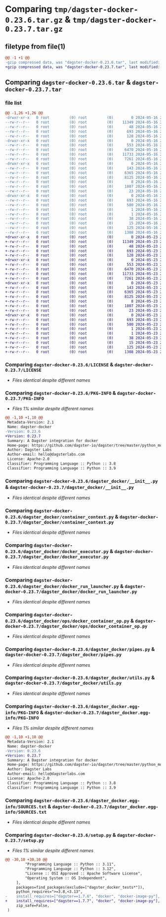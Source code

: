 # Comparing `tmp/dagster-docker-0.23.6.tar.gz` & `tmp/dagster-docker-0.23.7.tar.gz`

## filetype from file(1)

```diff
@@ -1 +1 @@
-gzip compressed data, was "dagster-docker-0.23.6.tar", last modified: Thu May 16 20:12:32 2024, max compression
+gzip compressed data, was "dagster-docker-0.23.7.tar", last modified: Thu May 23 20:29:03 2024, max compression
```

## Comparing `dagster-docker-0.23.6.tar` & `dagster-docker-0.23.7.tar`

### file list

```diff
@@ -1,26 +1,26 @@
-drwxr-xr-x   0 root         (0) root         (0)        0 2024-05-16 20:12:32.723892 dagster-docker-0.23.6/
--rw-r--r--   0 root         (0) root         (0)    11349 2024-05-16 20:06:23.000000 dagster-docker-0.23.6/LICENSE
--rw-r--r--   0 root         (0) root         (0)       48 2024-05-16 20:06:23.000000 dagster-docker-0.23.6/MANIFEST.in
--rw-r--r--   0 root         (0) root         (0)      693 2024-05-16 20:12:32.723892 dagster-docker-0.23.6/PKG-INFO
--rw-r--r--   0 root         (0) root         (0)      128 2024-05-16 20:06:23.000000 dagster-docker-0.23.6/README.md
-drwxr-xr-x   0 root         (0) root         (0)        0 2024-05-16 20:12:32.719892 dagster-docker-0.23.6/dagster_docker/
--rw-r--r--   0 root         (0) root         (0)      553 2024-05-16 20:06:23.000000 dagster-docker-0.23.6/dagster_docker/__init__.py
--rw-r--r--   0 root         (0) root         (0)     6470 2024-05-16 20:06:23.000000 dagster-docker-0.23.6/dagster_docker/container_context.py
--rw-r--r--   0 root         (0) root         (0)    11733 2024-05-16 20:06:23.000000 dagster-docker-0.23.6/dagster_docker/docker_executor.py
--rw-r--r--   0 root         (0) root         (0)     7261 2024-05-16 20:06:23.000000 dagster-docker-0.23.6/dagster_docker/docker_run_launcher.py
-drwxr-xr-x   0 root         (0) root         (0)        0 2024-05-16 20:12:32.723892 dagster-docker-0.23.6/dagster_docker/ops/
--rw-r--r--   0 root         (0) root         (0)      143 2024-05-16 20:06:23.000000 dagster-docker-0.23.6/dagster_docker/ops/__init__.py
--rw-r--r--   0 root         (0) root         (0)     6365 2024-05-16 20:06:23.000000 dagster-docker-0.23.6/dagster_docker/ops/docker_container_op.py
--rw-r--r--   0 root         (0) root         (0)     8125 2024-05-16 20:06:23.000000 dagster-docker-0.23.6/dagster_docker/pipes.py
--rw-r--r--   0 root         (0) root         (0)        8 2024-05-16 20:06:23.000000 dagster-docker-0.23.6/dagster_docker/py.typed
--rw-r--r--   0 root         (0) root         (0)     1807 2024-05-16 20:06:23.000000 dagster-docker-0.23.6/dagster_docker/utils.py
--rw-r--r--   0 root         (0) root         (0)       23 2024-05-16 20:06:23.000000 dagster-docker-0.23.6/dagster_docker/version.py
-drwxr-xr-x   0 root         (0) root         (0)        0 2024-05-16 20:12:32.723892 dagster-docker-0.23.6/dagster_docker.egg-info/
--rw-r--r--   0 root         (0) root         (0)      693 2024-05-16 20:12:32.000000 dagster-docker-0.23.6/dagster_docker.egg-info/PKG-INFO
--rw-r--r--   0 root         (0) root         (0)      580 2024-05-16 20:12:32.000000 dagster-docker-0.23.6/dagster_docker.egg-info/SOURCES.txt
--rw-r--r--   0 root         (0) root         (0)        1 2024-05-16 20:12:32.000000 dagster-docker-0.23.6/dagster_docker.egg-info/dependency_links.txt
--rw-r--r--   0 root         (0) root         (0)        1 2024-05-16 20:12:32.000000 dagster-docker-0.23.6/dagster_docker.egg-info/not-zip-safe
--rw-r--r--   0 root         (0) root         (0)       38 2024-05-16 20:12:32.000000 dagster-docker-0.23.6/dagster_docker.egg-info/requires.txt
--rw-r--r--   0 root         (0) root         (0)       15 2024-05-16 20:12:32.000000 dagster-docker-0.23.6/dagster_docker.egg-info/top_level.txt
--rw-r--r--   0 root         (0) root         (0)      125 2024-05-16 20:12:32.723892 dagster-docker-0.23.6/setup.cfg
--rw-r--r--   0 root         (0) root         (0)     1308 2024-05-16 20:06:23.000000 dagster-docker-0.23.6/setup.py
+drwxr-xr-x   0 root         (0) root         (0)        0 2024-05-23 20:29:03.374038 dagster-docker-0.23.7/
+-rw-r--r--   0 root         (0) root         (0)    11349 2024-05-23 20:22:18.000000 dagster-docker-0.23.7/LICENSE
+-rw-r--r--   0 root         (0) root         (0)       48 2024-05-23 20:22:18.000000 dagster-docker-0.23.7/MANIFEST.in
+-rw-r--r--   0 root         (0) root         (0)      693 2024-05-23 20:29:03.374038 dagster-docker-0.23.7/PKG-INFO
+-rw-r--r--   0 root         (0) root         (0)      128 2024-05-23 20:22:18.000000 dagster-docker-0.23.7/README.md
+drwxr-xr-x   0 root         (0) root         (0)        0 2024-05-23 20:29:03.370038 dagster-docker-0.23.7/dagster_docker/
+-rw-r--r--   0 root         (0) root         (0)      553 2024-05-23 20:22:18.000000 dagster-docker-0.23.7/dagster_docker/__init__.py
+-rw-r--r--   0 root         (0) root         (0)     6470 2024-05-23 20:22:18.000000 dagster-docker-0.23.7/dagster_docker/container_context.py
+-rw-r--r--   0 root         (0) root         (0)    11733 2024-05-23 20:22:18.000000 dagster-docker-0.23.7/dagster_docker/docker_executor.py
+-rw-r--r--   0 root         (0) root         (0)     7261 2024-05-23 20:22:18.000000 dagster-docker-0.23.7/dagster_docker/docker_run_launcher.py
+drwxr-xr-x   0 root         (0) root         (0)        0 2024-05-23 20:29:03.374038 dagster-docker-0.23.7/dagster_docker/ops/
+-rw-r--r--   0 root         (0) root         (0)      143 2024-05-23 20:22:18.000000 dagster-docker-0.23.7/dagster_docker/ops/__init__.py
+-rw-r--r--   0 root         (0) root         (0)     6365 2024-05-23 20:22:18.000000 dagster-docker-0.23.7/dagster_docker/ops/docker_container_op.py
+-rw-r--r--   0 root         (0) root         (0)     8125 2024-05-23 20:22:18.000000 dagster-docker-0.23.7/dagster_docker/pipes.py
+-rw-r--r--   0 root         (0) root         (0)        8 2024-05-23 20:22:18.000000 dagster-docker-0.23.7/dagster_docker/py.typed
+-rw-r--r--   0 root         (0) root         (0)     1807 2024-05-23 20:22:18.000000 dagster-docker-0.23.7/dagster_docker/utils.py
+-rw-r--r--   0 root         (0) root         (0)       23 2024-05-23 20:22:18.000000 dagster-docker-0.23.7/dagster_docker/version.py
+drwxr-xr-x   0 root         (0) root         (0)        0 2024-05-23 20:29:03.374038 dagster-docker-0.23.7/dagster_docker.egg-info/
+-rw-r--r--   0 root         (0) root         (0)      693 2024-05-23 20:29:03.000000 dagster-docker-0.23.7/dagster_docker.egg-info/PKG-INFO
+-rw-r--r--   0 root         (0) root         (0)      580 2024-05-23 20:29:03.000000 dagster-docker-0.23.7/dagster_docker.egg-info/SOURCES.txt
+-rw-r--r--   0 root         (0) root         (0)        1 2024-05-23 20:29:03.000000 dagster-docker-0.23.7/dagster_docker.egg-info/dependency_links.txt
+-rw-r--r--   0 root         (0) root         (0)        1 2024-05-23 20:29:03.000000 dagster-docker-0.23.7/dagster_docker.egg-info/not-zip-safe
+-rw-r--r--   0 root         (0) root         (0)       38 2024-05-23 20:29:03.000000 dagster-docker-0.23.7/dagster_docker.egg-info/requires.txt
+-rw-r--r--   0 root         (0) root         (0)       15 2024-05-23 20:29:03.000000 dagster-docker-0.23.7/dagster_docker.egg-info/top_level.txt
+-rw-r--r--   0 root         (0) root         (0)      125 2024-05-23 20:29:03.378038 dagster-docker-0.23.7/setup.cfg
+-rw-r--r--   0 root         (0) root         (0)     1308 2024-05-23 20:22:18.000000 dagster-docker-0.23.7/setup.py
```

### Comparing `dagster-docker-0.23.6/LICENSE` & `dagster-docker-0.23.7/LICENSE`

 * *Files identical despite different names*

### Comparing `dagster-docker-0.23.6/PKG-INFO` & `dagster-docker-0.23.7/PKG-INFO`

 * *Files 1% similar despite different names*

```diff
@@ -1,10 +1,10 @@
 Metadata-Version: 2.1
 Name: dagster-docker
-Version: 0.23.6
+Version: 0.23.7
 Summary: A Dagster integration for docker
 Home-page: https://github.com/dagster-io/dagster/tree/master/python_modules/libraries/dagster-docker
 Author: Dagster Labs
 Author-email: hello@dagsterlabs.com
 License: Apache-2.0
 Classifier: Programming Language :: Python :: 3.8
 Classifier: Programming Language :: Python :: 3.9
```

### Comparing `dagster-docker-0.23.6/dagster_docker/__init__.py` & `dagster-docker-0.23.7/dagster_docker/__init__.py`

 * *Files identical despite different names*

### Comparing `dagster-docker-0.23.6/dagster_docker/container_context.py` & `dagster-docker-0.23.7/dagster_docker/container_context.py`

 * *Files identical despite different names*

### Comparing `dagster-docker-0.23.6/dagster_docker/docker_executor.py` & `dagster-docker-0.23.7/dagster_docker/docker_executor.py`

 * *Files identical despite different names*

### Comparing `dagster-docker-0.23.6/dagster_docker/docker_run_launcher.py` & `dagster-docker-0.23.7/dagster_docker/docker_run_launcher.py`

 * *Files identical despite different names*

### Comparing `dagster-docker-0.23.6/dagster_docker/ops/docker_container_op.py` & `dagster-docker-0.23.7/dagster_docker/ops/docker_container_op.py`

 * *Files identical despite different names*

### Comparing `dagster-docker-0.23.6/dagster_docker/pipes.py` & `dagster-docker-0.23.7/dagster_docker/pipes.py`

 * *Files identical despite different names*

### Comparing `dagster-docker-0.23.6/dagster_docker/utils.py` & `dagster-docker-0.23.7/dagster_docker/utils.py`

 * *Files identical despite different names*

### Comparing `dagster-docker-0.23.6/dagster_docker.egg-info/PKG-INFO` & `dagster-docker-0.23.7/dagster_docker.egg-info/PKG-INFO`

 * *Files 1% similar despite different names*

```diff
@@ -1,10 +1,10 @@
 Metadata-Version: 2.1
 Name: dagster-docker
-Version: 0.23.6
+Version: 0.23.7
 Summary: A Dagster integration for docker
 Home-page: https://github.com/dagster-io/dagster/tree/master/python_modules/libraries/dagster-docker
 Author: Dagster Labs
 Author-email: hello@dagsterlabs.com
 License: Apache-2.0
 Classifier: Programming Language :: Python :: 3.8
 Classifier: Programming Language :: Python :: 3.9
```

### Comparing `dagster-docker-0.23.6/dagster_docker.egg-info/SOURCES.txt` & `dagster-docker-0.23.7/dagster_docker.egg-info/SOURCES.txt`

 * *Files identical despite different names*

### Comparing `dagster-docker-0.23.6/setup.py` & `dagster-docker-0.23.7/setup.py`

 * *Files 1% similar despite different names*

```diff
@@ -30,10 +30,10 @@
         "Programming Language :: Python :: 3.11",
         "Programming Language :: Python :: 3.12",
         "License :: OSI Approved :: Apache Software License",
         "Operating System :: OS Independent",
     ],
     packages=find_packages(exclude=["dagster_docker_tests*"]),
     python_requires=">=3.8,<3.13",
-    install_requires=["dagster==1.7.6", "docker", "docker-image-py"],
+    install_requires=["dagster==1.7.7", "docker", "docker-image-py"],
     zip_safe=False,
 )
```

